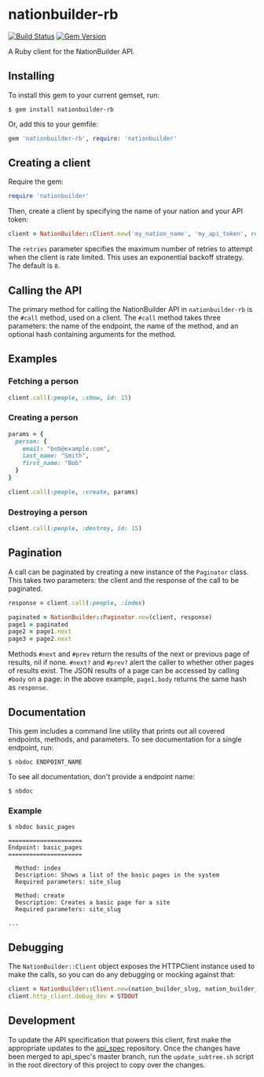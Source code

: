 # nationbuilder-rb

[![Build Status](https://travis-ci.org/nationbuilder/nationbuilder-rb.svg?branch=master)](https://travis-ci.org/nationbuilder/nationbuilder-rb) [![Gem Version](https://badge.fury.io/rb/nationbuilder-rb.svg)](https://badge.fury.io/rb/nationbuilder-rb)

A Ruby client for the NationBuilder API.

## Installing

To install this gem to your current gemset, run:

```shell
$ gem install nationbuilder-rb
```

Or, add this to your gemfile:

```ruby
gem 'nationbuilder-rb', require: 'nationbuilder'
```

## Creating a client

Require the gem:

```ruby
require 'nationbuilder'
```

Then, create a client by specifying the name of your nation and
your API token:

```ruby
client = NationBuilder::Client.new('my_nation_name', 'my_api_token', retries: 8)
```

The `retries` parameter specifies the maximum number of retries to attempt
when the client is rate limited. This uses an exponential backoff strategy.
The default is `8`.

## Calling the API

The primary method for calling the NationBuilder API in
`nationbuilder-rb` is the `#call` method, used on a client. The
`#call` method takes three parameters: the name of the endpoint,
the name of the method, and an optional hash containing arguments
for the method.

## Examples

### Fetching a person

```ruby
client.call(:people, :show, id: 15)
```

### Creating a person

```ruby
params = {
  person: {
    email: "bob@example.com",
    last_name: "Smith",
    first_name: "Bob"
  }
}

client.call(:people, :create, params)
```

### Destroying a person

```ruby
client.call(:people, :destroy, id: 15)
```

## Pagination

A call can be paginated by creating a new instance of the `Paginator` class. This takes two parameters: the client and the response of the call to be paginated.

```ruby
response = client.call(:people, :index)

paginated = NationBuilder::Paginator.new(client, response)
page1 = paginated
page2 = page1.next
page3 = page2.next
```
Methods `#next` and `#prev` return the results of the next or previous page of results, nil if none. `#next?` and `#prev?` alert the caller to whether other pages of results exist. The JSON results of a page can be accessed by calling `#body` on a page: in the above example, `page1.body` returns the same hash as `response`.

## Documentation

This gem includes a command line utility that prints out
all covered endpoints, methods, and parameters. To see
documentation for a single endpoint, run:

```shell
$ nbdoc ENDPOINT_NAME
```

To see all documentation, don't provide a endpoint name:

```shell
$ nbdoc
```

### Example

```
$ nbdoc basic_pages

=====================
Endpoint: basic_pages
=====================

  Method: index
  Description: Shows a list of the basic pages in the system
  Required parameters: site_slug

  Method: create
  Description: Creates a basic page for a site
  Required parameters: site_slug

...
```

## Debugging

The `NationBuilder::Client` object exposes the HTTPClient instance used to make the calls, so you can do any debugging or mocking against that:

```Ruby
client = NationBuilder::Client.new(nation_builder_slug, nation_builder_auth_token, retries: 8)
client.http_client.debug_dev = STDOUT
```
## Development

To update the API specification that powers this client, first make
the appropriate updates to the
[api_spec](https://github.com/nationbuilder/api_spec) repository. Once
the changes have been merged to api_spec's master branch, run the
`update_subtree.sh` script in the root directory of this project to
copy over the changes.

